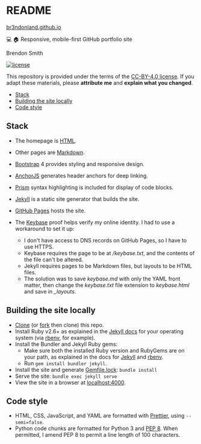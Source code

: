 # README

[br3ndonland.github.io](https://br3ndonland.github.io)

:computer: :house: Responsive, mobile-first GitHub portfolio site

Brendon Smith

[![license](https://img.shields.io/badge/license-CC--BY--4.0%20-blue.svg?longCache=true&style=for-the-badge)](https://creativecommons.org/licenses/by/4.0/)

This repository is provided under the terms of the [CC-BY-4.0 license](https://creativecommons.org/licenses/by/4.0/). If you adapt these materials, please **attribute me** and **explain what you changed**.

- [Stack](#stack)
- [Building the site locally](#building-the-site-locally)
- [Code style](#code-style)

## Stack

- The homepage is [HTML](https://developer.mozilla.org/en-US/docs/Web/HTML).
- Other pages are [Markdown](https://www.markdownguide.org/).
- [Bootstrap](https://getbootstrap.com/) 4 provides styling and responsive design.
- [AnchorJS](https://www.bryanbraun.com/anchorjs/) generates header anchors for deep linking.
- [Prism](http://prismjs.com/) syntax highlighting is included for display of code blocks.
- [Jekyll](https://jekyllrb.com/) is a static site generator that builds the site.
- [GitHub Pages](https://pages.github.com/) hosts the site.
- The [Keybase](https://keybase.io/) proof helps verify my online identity. I had to use a workaround to set it up:

  - I don't have access to DNS records on GitHub Pages, so I have to use HTTPS.
  - Keybase requires the page to be at _/keybase.txt_, and the contents of the file can't be altered.
  - Jekyll requires pages to be Markdown files, but layouts to be HTML files.
  - The solution was to save _keybase.md_ with only the YAML front matter, then change the _keybase.txt_ file extension to _keybase.html_ and save in _\_layouts_.

## Building the site locally

- [Clone](https://help.github.com/en/articles/cloning-a-repository) (or [fork](https://help.github.com/en/articles/about-forks) then clone) this repo.
- Install Ruby v2.6+ as explained in the [Jekyll docs](https://jekyllrb.com/docs/installation/) for your operating system (via [rbenv](https://github.com/rbenv/rbenv), for example).
- Install the Bundler and Jekyll Ruby gems:
  - Make sure both the installed Ruby version and RubyGems are on your path, as explained in the docs for [Jekyll](https://jekyllrb.com/docs/installation/) and [rbenv](https://github.com/rbenv/rbenv).
  - Run `gem install bundler jekyll`.
- Install the site and generate [Gemfile.lock](https://jekyllrb.com/docs/ruby-101/#gemfile): `bundle install`
- Serve the site: `bundle exec jekyll serve`
- View the site in a browser at [localhost:4000](http://localhost:4000).

## Code style

- HTML, CSS, JavaScript, and YAML are formatted with [Prettier](https://prettier.io/), using `--semi=false`.
- Python code chunks are formatted for Python 3 and [PEP 8](http://pep8.org/). When permitted, I amend PEP 8 to permit a line length of 100 characters.
